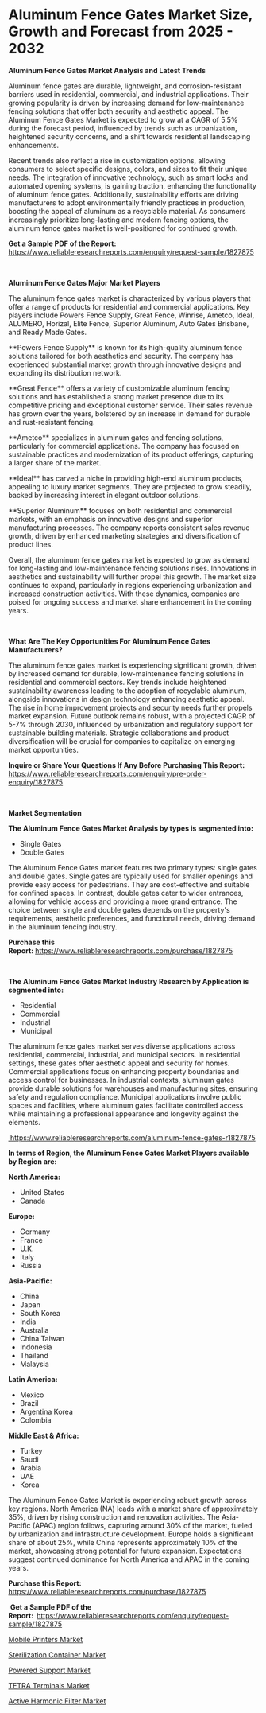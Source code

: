 <p><h1>Aluminum Fence Gates Market Size, Growth and Forecast from 2025 - 2032</h1></p><p><strong>Aluminum Fence Gates Market Analysis and Latest Trends</strong></p>
<p><p>Aluminum fence gates are durable, lightweight, and corrosion-resistant barriers used in residential, commercial, and industrial applications. Their growing popularity is driven by increasing demand for low-maintenance fencing solutions that offer both security and aesthetic appeal. The Aluminum Fence Gates Market is expected to grow at a CAGR of 5.5% during the forecast period, influenced by trends such as urbanization, heightened security concerns, and a shift towards residential landscaping enhancements.</p><p>Recent trends also reflect a rise in customization options, allowing consumers to select specific designs, colors, and sizes to fit their unique needs. The integration of innovative technology, such as smart locks and automated opening systems, is gaining traction, enhancing the functionality of aluminum fence gates. Additionally, sustainability efforts are driving manufacturers to adopt environmentally friendly practices in production, boosting the appeal of aluminum as a recyclable material. As consumers increasingly prioritize long-lasting and modern fencing options, the aluminum fence gates market is well-positioned for continued growth.</p></p>
<p><strong>Get a Sample PDF of the Report:&nbsp;</strong> <a href="https://www.reliableresearchreports.com/enquiry/request-sample/1827875?utm_campaign=37&utm_medium=2&utm_source=Github&utm_content=ia&utm_term=18022025&utm_id=aluminum-fence-gates">https://www.reliableresearchreports.com/enquiry/request-sample/1827875</a></p>
<p>&nbsp;</p>
<p><strong>Aluminum Fence Gates Major Market Players</strong></p>
<p><p>The aluminum fence gates market is characterized by various players that offer a range of products for residential and commercial applications. Key players include Powers Fence Supply, Great Fence, Winrise, Ametco, Ideal, ALUMERO, Horizal, Elite Fence, Superior Aluminum, Auto Gates Brisbane, and Ready Made Gates.</p><p>**Powers Fence Supply** is known for its high-quality aluminum fence solutions tailored for both aesthetics and security. The company has experienced substantial market growth through innovative designs and expanding its distribution network. </p><p>**Great Fence** offers a variety of customizable aluminum fencing solutions and has established a strong market presence due to its competitive pricing and exceptional customer service. Their sales revenue has grown over the years, bolstered by an increase in demand for durable and rust-resistant fencing.</p><p>**Ametco** specializes in aluminum gates and fencing solutions, particularly for commercial applications. The company has focused on sustainable practices and modernization of its product offerings, capturing a larger share of the market.</p><p>**Ideal** has carved a niche in providing high-end aluminum products, appealing to luxury market segments. They are projected to grow steadily, backed by increasing interest in elegant outdoor solutions.</p><p>**Superior Aluminum** focuses on both residential and commercial markets, with an emphasis on innovative designs and superior manufacturing processes. The company reports consistent sales revenue growth, driven by enhanced marketing strategies and diversification of product lines.</p><p>Overall, the aluminum fence gates market is expected to grow as demand for long-lasting and low-maintenance fencing solutions rises. Innovations in aesthetics and sustainability will further propel this growth. The market size continues to expand, particularly in regions experiencing urbanization and increased construction activities. With these dynamics, companies are poised for ongoing success and market share enhancement in the coming years.</p></p>
<p>&nbsp;</p>
<p><strong>What Are The Key Opportunities For Aluminum Fence Gates Manufacturers?</strong></p>
<p><p>The aluminum fence gates market is experiencing significant growth, driven by increased demand for durable, low-maintenance fencing solutions in residential and commercial sectors. Key trends include heightened sustainability awareness leading to the adoption of recyclable aluminum, alongside innovations in design technology enhancing aesthetic appeal. The rise in home improvement projects and security needs further propels market expansion. Future outlook remains robust, with a projected CAGR of 5-7% through 2030, influenced by urbanization and regulatory support for sustainable building materials. Strategic collaborations and product diversification will be crucial for companies to capitalize on emerging market opportunities.</p></p>
<p><strong>Inquire or Share Your Questions If Any Before Purchasing This Report:</strong> <a href="https://www.reliableresearchreports.com/enquiry/pre-order-enquiry/1827875?utm_campaign=37&utm_medium=2&utm_source=Github&utm_content=ia&utm_term=18022025&utm_id=aluminum-fence-gates">https://www.reliableresearchreports.com/enquiry/pre-order-enquiry/1827875</a></p>
<p>&nbsp;</p>
<p><strong>Market Segmentation</strong></p>
<p><strong>The Aluminum Fence Gates Market Analysis by types is segmented into:</strong></p>
<p><ul><li>Single Gates</li><li>Double Gates</li></ul></p>
<p><p>The Aluminum Fence Gates market features two primary types: single gates and double gates. Single gates are typically used for smaller openings and provide easy access for pedestrians. They are cost-effective and suitable for confined spaces. In contrast, double gates cater to wider entrances, allowing for vehicle access and providing a more grand entrance. The choice between single and double gates depends on the property's requirements, aesthetic preferences, and functional needs, driving demand in the aluminum fencing industry.</p></p>
<p><strong>Purchase this Report:&nbsp;</strong><a href="https://www.reliableresearchreports.com/purchase/1827875?utm_campaign=37&utm_medium=2&utm_source=Github&utm_content=ia&utm_term=18022025&utm_id=aluminum-fence-gates">https://www.reliableresearchreports.com/purchase/1827875</a></p>
<p>&nbsp;</p>
<p><strong>The Aluminum Fence Gates Market Industry Research by Application is segmented into:</strong></p>
<p><ul><li>Residential</li><li>Commercial</li><li>Industrial</li><li>Municipal</li></ul></p>
<p><p>The aluminum fence gates market serves diverse applications across residential, commercial, industrial, and municipal sectors. In residential settings, these gates offer aesthetic appeal and security for homes. Commercial applications focus on enhancing property boundaries and access control for businesses. In industrial contexts, aluminum gates provide durable solutions for warehouses and manufacturing sites, ensuring safety and regulation compliance. Municipal applications involve public spaces and facilities, where aluminum gates facilitate controlled access while maintaining a professional appearance and longevity against the elements.</p></p>
<p><a href="https://www.reliableresearchreports.com/aluminum-fence-gates-r1827875?utm_campaign=37&utm_medium=2&utm_source=Github&utm_content=ia&utm_term=18022025&utm_id=aluminum-fence-gates">&nbsp;https://www.reliableresearchreports.com/aluminum-fence-gates-r1827875</a></p>
<p><strong>In terms of Region, the Aluminum Fence Gates Market Players available by Region are:</strong></p>
<p>
    <p> <strong> North America: </strong>
        <ul>
            <li>United States</li>
            <li>Canada</li>
        </ul>
        </p> 
    <p> <strong> Europe: </strong>
        <ul>
            <li>Germany</li>
            <li>France</li>
            <li>U.K.</li>
            <li>Italy</li>
            <li>Russia</li>
        </ul>
        </p> 
    <p> <strong> Asia-Pacific: </strong>
        <ul>
            <li>China</li>
            <li>Japan</li>
            <li>South Korea</li>
            <li>India</li>
            <li>Australia</li>
            <li>China Taiwan</li>
            <li>Indonesia</li>
            <li>Thailand</li>
            <li>Malaysia</li>
        </ul>
        </p> 
    <p> <strong> Latin America: </strong>
        <ul>
            <li>Mexico</li>
            <li>Brazil</li>
            <li>Argentina Korea</li>
            <li>Colombia</li>
        </ul>
        </p> 
    <p> <strong> Middle East & Africa: </strong>
        <ul>
            <li>Turkey</li>
            <li>Saudi</li>
            <li>Arabia</li>
            <li>UAE</li>
            <li>Korea</li>
        </ul>
    </p>
    </p>
<p><p>The Aluminum Fence Gates Market is experiencing robust growth across key regions. North America (NA) leads with a market share of approximately 35%, driven by rising construction and renovation activities. The Asia-Pacific (APAC) region follows, capturing around 30% of the market, fueled by urbanization and infrastructure development. Europe holds a significant share of about 25%, while China represents approximately 10% of the market, showcasing strong potential for future expansion. Expectations suggest continued dominance for North America and APAC in the coming years.</p></p>
<p><strong>Purchase this Report: </strong><a href="https://www.reliableresearchreports.com/purchase/1827875?utm_campaign=37&utm_medium=2&utm_source=Github&utm_content=ia&utm_term=18022025&utm_id=aluminum-fence-gates">https://www.reliableresearchreports.com/purchase/1827875</a></p>
<p>&nbsp;<strong>Get a Sample PDF of the Report:&nbsp;&nbsp;</strong><a href="https://www.reliableresearchreports.com/enquiry/request-sample/1827875?utm_campaign=37&utm_medium=2&utm_source=Github&utm_content=ia&utm_term=18022025&utm_id=aluminum-fence-gates">https://www.reliableresearchreports.com/enquiry/request-sample/1827875</a></p>
<p><strong></strong></p>
<p><p><a href="https://github.com/porstheftyux/Market-Research-Report-List-1/blob/main/mobile-printers-market.md?utm_campaign=37&utm_medium=2&utm_source=Github&utm_content=ia&utm_term=18022025&utm_id=aluminum-fence-gates">Mobile Printers Market</a></p><p><a href="https://github.com/samesdufloiw/Market-Research-Report-List-1/blob/main/sterilization-container-market.md?utm_campaign=37&utm_medium=2&utm_source=Github&utm_content=ia&utm_term=18022025&utm_id=aluminum-fence-gates">Sterilization Container Market</a></p><p><a href="https://github.com/shadnfamoza/Market-Research-Report-List-1/blob/main/powered-support-market.md?utm_campaign=37&utm_medium=2&utm_source=Github&utm_content=ia&utm_term=18022025&utm_id=aluminum-fence-gates">Powered Support Market</a></p><p><a href="https://github.com/normiaooghe3/Market-Research-Report-List-1/blob/main/tetra-terminals-market.md?utm_campaign=37&utm_medium=2&utm_source=Github&utm_content=ia&utm_term=18022025&utm_id=aluminum-fence-gates">TETRA Terminals Market</a></p><p><a href="https://github.com/swietanasso/Market-Research-Report-List-1/blob/main/active-harmonic-filter-market.md?utm_campaign=37&utm_medium=2&utm_source=Github&utm_content=ia&utm_term=18022025&utm_id=aluminum-fence-gates">Active Harmonic Filter Market</a></p></p>